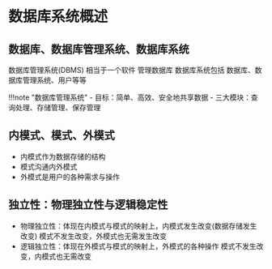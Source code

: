 # 数据库系统概述

## 数据库、数据库管理系统、数据库系统

数据库管理系统(DBMS) 相当于一个软件 管理数据库
数据库系统包括 数据库、数据库管理系统、用户等等

!!!note "数据库管理系统"
    - 目标：简单、高效、安全地共享数据
    - 三大模块：查询处理、存储管理、保存管理

## 内模式、模式、外模式

- 内模式作为数据存储的结构
- 模式沟通内外模式
- 外模式是用户的各种需求与操作

## 独立性：物理独立性与逻辑稳定性

- 物理独立性：体现在内模式与模式的映射上，内模式发生改变(数据存储发生改变)
  模式不发生改变，外模式也无需发生改变
- 逻辑独立性：体现在外模式与模式的映射上，外模式的各种操作
  模式不发生改变，内模式也无需改变



